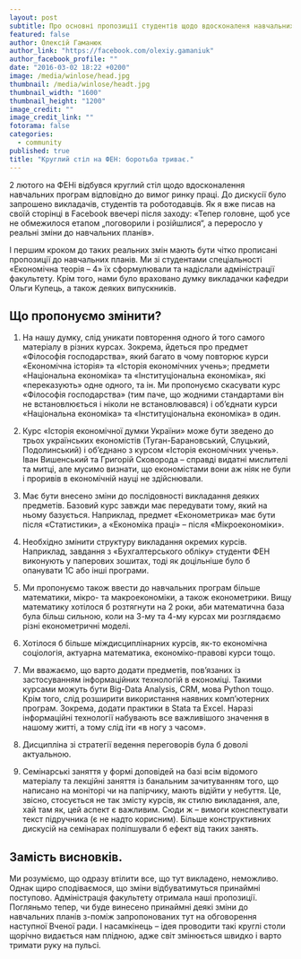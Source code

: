 ```yaml
---
layout: post
subtitle: Про основні пропозиції студентів щодо вдосконаленя навчальних програм на ФЕН.
featured: false
author: Олексій Гаманюк
author_link: "https://facebook.com/olexiy.gamaniuk"
author_facebook_profile: ""
date: "2016-03-02 18:22 +0200"
image: /media/winlose/head.jpg
thumbnail: /media/winlose/headt.jpg
thumbnail_width: "1600"
thumbnail_height: "1200"
image_credit: ""
image_credit_link: ""
fotorama: false
categories: 
  - community
published: true
title: "Круглий стіл на ФЕН: боротьба триває."
---
```





2 лютого на ФЕНі відбувся круглий стіл щодо вдосконалення навчальних програм відповідно до вимог ринку праці. До дискусії було запрошено викладачів, студентів та роботодавців. Як я вже писав на своїй сторінці в Facebook ввечері після заходу: «Тепер головне, щоб усе не обмежилося етапом „поговорили і розійшлися“, а переросло у реальні зміни до навчальних планів».  

І першим кроком до таких реальних змін мають бути чітко прописані пропозиції до навчальних планів. Ми зі студентами спеціальності «Економічна теорія – 4» їх сформулювали та надіслали адміністрації факультету. Крім того, нами було враховано думку викладачки кафедри Ольги Купець, а також деяких випускників. 

## Що пропонуємо змінити?

1. На нашу думку, слід уникати повторення одного й того самого матеріалу в різних курсах. Зокрема, йдеться про предмет «Філософія господарства», який багато в чому повторює курси «Економічна історія» та «Історія економічних учень»; предмети «Національна економіка» та «Інституціональна економіка», які «переказують» одне одного, та ін. Ми пропонуємо скасувати курс «Філософія господарства» (тим паче, що жодними стандартами він не встановлюється і ніколи не встановлювався) і об’єднати курси «Національна економіка» та «Інституціональна економіка» в один.  

2. Курс «Історія економічної думки України» може бути зведено до трьох українських економістів (Туган-Барановський, Слуцький, Подолинський) і об’єднано з курсом «Історія економічних учень». Іван Вишенський та Григорій Сковорода – справді видатні мислителі та митці, але мусимо визнати, що економістами вони аж ніяк не були і проривів в економічній науці не здійснювали.  

3. Має бути внесено зміни до послідовності викладання деяких предметів. Базовий курс завжди має передувати тому, який на ньому базується. Наприклад, предмет «Економетрика» має бути після «Статистики», а «Економіка праці» – після «Мікроекономіки».  

4. Необхідно змінити структуру викладання окремих курсів. Наприклад, завдання з «Бухгалтерського обліку» студенти ФЕН виконують у паперових зошитах, тоді як доцільніше було б опанувати 1С або інші програми.  

5. Ми пропонуємо також ввести до навчальних програм більше математики, мікро- та макроекономіки, а також економетрики. Вищу математику хотілося б розтягнути на 2 роки, аби математична база була більш сильною, коли на 3-му та 4-му курсах ми розглядаємо різні економетричні моделі.  

6. Хотілося б більше міждисциплінарних курсів, як-то економічна соціологія, актуарна математика, економіко-правові курси тощо.  

7. Ми вважаємо, що варто додати предметів, пов’язаних із застосуванням інформаційних технологій в економіці. Такими курсами можуть бути Big-Data Analysis, CRM, мова Python тощо. Крім того, слід розширити використання наявних комп’ютерних програм. Зокрема, додати практики в Stata та Exсel. Наразі інформаційні технології набувають все важливішого значення в нашому житті, а тому слід іти «в ногу з часом».  

8. Дисципліна зі стратегії ведення переговорів була б доволі актуальною.  

9. Семінарські заняття у формі доповідей на базі всім відомого матеріалу та лекційні заняття із банальним зачитуванням того, що написано на моніторі чи на папірчику, мають відійти у небуття. Це, звісно, стосується не так змісту курсів, як стилю викладання, але, хай там як, цей аспект є важливим. Сюди ж – вимоги конспектувати текст підручника (є не надто корисним). Більше конструктивних дискусій на семінарах поліпшували б ефект від таких занять.

## Замість висновків.  

Ми розуміємо, що одразу втілити все, що тут викладено, неможливо. Однак щиро сподіваємося, що зміни відбуватимуться принаймні поступово. Адміністрація факультету отримала наші пропозиції. Погляньмо тепер, чи буде винесено принаймні деякі зміни до навчальних планів з-поміж запропонованих тут на обговорення наступної Вченої ради.
І насамкінець – ідея проводити такі круглі столи щорічно видається нам плідною, адже світ змінюється швидко і варто тримати руку на пульсі.
